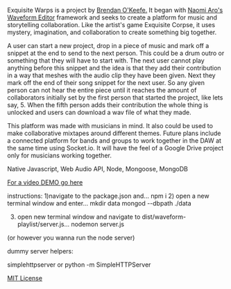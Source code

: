 Exquisite Warps is a project by <a href="http://brendan.okeefefam.com">Brendan O'Keefe.</a> It began with <a href="https://github.com/naomiaro/waveform-playlist">Naomi Aro's Waveform Editor</a> framework and seeks to create a platform for music and storytelling collaboration. Like the artist's game Exquisite Corpse, it uses mystery, imagination, and collaboration to create something big together.

A user can start a new project, drop in a piece of music and mark off a snippet at the end to send to the next person.  This could be a drum outro or something that they will have to start with.  The next user cannot play anything before this snippet and the idea is that they add their contribution in a way that meshes with the audio clip they have been given. Next they mark off the end of their song snippet for the next user.  So any given person can not hear the entire piece until it reaches the amount of collaborators initially set by the first person that started the project, like lets say, 5. When the fifth person adds their contribution the whole thing is unlocked and users can download a wav file of what they made.

This platform was made with musicians in mind. It also could be used to make collaborative mixtapes around different themes. Future plans include a connected platform for bands and groups to work together in the DAW at the same time using Socket.io. It will have the feel of a Google Drive project only for musicians working together.

Native Javascript, Web Audio API, Node, Mongoose, MongoDB

<a href="https://www.youtube.com/watch?v=KDwkkep8ER4&t=5s">For a video DEMO go here</a>



instructions:
1)navigate to the package.json and...
npm i
2) open a new terminal window and enter...
mkdir data
mongod --dbpath ./data

3) open new terminal window and navigate to dist/waveform-playlist/server.js...
nodemon server.js

(or however you wanna run the node server)

dummy server helpers:

simplehttpserver 
or 
python -m SimpleHTTPServer


[MIT License](http://doge.mit-license.org)
